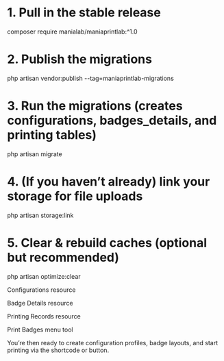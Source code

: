 # 1. Pull in the stable release
composer require manialab/maniaprintlab:^1.0

# 2. Publish the migrations
php artisan vendor:publish --tag=maniaprintlab-migrations

# 3. Run the migrations (creates configurations, badges_details, and printing tables)
php artisan migrate

# 4. (If you haven’t already) link your storage for file uploads
php artisan storage:link

# 5. Clear & rebuild caches (optional but recommended)
php artisan optimize:clear


Configurations resource

Badge Details resource

Printing Records resource

Print Badges menu tool

You’re then ready to create configuration profiles, badge layouts, and start printing via the shortcode or button.
